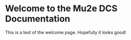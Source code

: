 # Welcome to the Mu2e DCS Documentation

This is a test of the welcome page. Hopefully it looks good!
